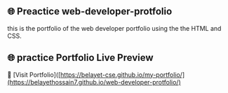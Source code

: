 ## 🌐 Preactice web-developer-protfolio
this is the portfolio of the web developer portfolio using the the HTML and CSS.

## 🌐 practice Portfolio Live Preview  
🚀 [Visit Portfolio]([https://belayet-cse.github.io/my-portfolio/](https://belayethossain7.github.io/web-developer-protfolio/)
